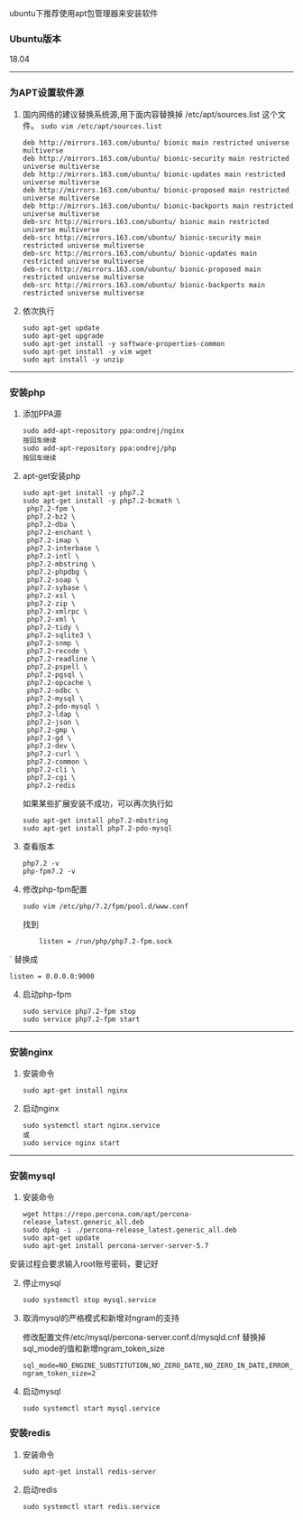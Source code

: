 ubuntu下推荐使用apt包管理器来安装软件


### **Ubuntu版本**

18.04

***

### **为APT设置软件源**

1. 国内网络的建议替换系统源,用下面内容替换掉 /etc/apt/sources.list 这个文件。 `sudo vim /etc/apt/sources.list`    

    ```text
    deb http://mirrors.163.com/ubuntu/ bionic main restricted universe multiverse
    deb http://mirrors.163.com/ubuntu/ bionic-security main restricted universe multiverse
    deb http://mirrors.163.com/ubuntu/ bionic-updates main restricted universe multiverse
    deb http://mirrors.163.com/ubuntu/ bionic-proposed main restricted universe multiverse
    deb http://mirrors.163.com/ubuntu/ bionic-backports main restricted universe multiverse
    deb-src http://mirrors.163.com/ubuntu/ bionic main restricted universe multiverse
    deb-src http://mirrors.163.com/ubuntu/ bionic-security main restricted universe multiverse
    deb-src http://mirrors.163.com/ubuntu/ bionic-updates main restricted universe multiverse
    deb-src http://mirrors.163.com/ubuntu/ bionic-proposed main restricted universe multiverse
    deb-src http://mirrors.163.com/ubuntu/ bionic-backports main restricted universe multiverse
    ```

2. 依次执行
    ```text
    sudo apt-get update
    sudo apt-get upgrade
    sudo apt-get install -y software-properties-common
    sudo apt-get install -y vim wget
    sudo apt install -y unzip
    ```


***

### **安装php**


1. 添加PPA源
    ```text
    sudo add-apt-repository ppa:ondrej/nginx
    按回车继续
    sudo add-apt-repository ppa:ondrej/php
    按回车继续
    ```
2. apt-get安装php
    ```text
    sudo apt-get install -y php7.2
    sudo apt-get install -y php7.2-bcmath \
     php7.2-fpm \
     php7.2-bz2 \
     php7.2-dba \
     php7.2-enchant \
     php7.2-imap \
     php7.2-interbase \
     php7.2-intl \
     php7.2-mbstring \
     php7.2-phpdbg \
     php7.2-soap \
     php7.2-sybase \
     php7.2-xsl \
     php7.2-zip \
     php7.2-xmlrpc \
     php7.2-xml \
     php7.2-tidy \
     php7.2-sqlite3 \
     php7.2-snmp \
     php7.2-recode \
     php7.2-readline \
     php7.2-pspell \
     php7.2-pgsql \
     php7.2-opcache \
     php7.2-odbc \
     php7.2-mysql \
     php7.2-pdo-mysql \
     php7.2-ldap \
     php7.2-json \
     php7.2-gmp \
     php7.2-gd \
     php7.2-dev \
     php7.2-curl \
     php7.2-common \
     php7.2-cli \
     php7.2-cgi \
     php7.2-redis 
    ```
   如果某些扩展安装不成功，可以再次执行如
   ```text
   sudo apt-get install php7.2-mbstring
   sudo apt-get install php7.2-pdo-mysql
   ```

3. 查看版本

    ```text
    php7.2 -v
    php-fpm7.2 -v
    ```
4. 修改php-fpm配置
    ```text
    sudo vim /etc/php/7.2/fpm/pool.d/www.conf   
    ```
   找到 
   ```text
       listen = /run/php/php7.2-fpm.sock 
   ```
  `
   替换成
   ```text
   listen = 0.0.0.0:9000
   ```
   

4. 启动php-fpm
    ```text
    sudo service php7.2-fpm stop
    sudo service php7.2-fpm start
    ```


***

### **安装nginx**


1. 安装命令
    ```text
    sudo apt-get install nginx
    ```
 

2. 启动nginx

    ```text
    sudo systemctl start nginx.service
    或
    sudo service nginx start
    ```


***

### **安装mysql**


1. 安装命令
    ```text
    wget https://repo.percona.com/apt/percona-release_latest.generic_all.deb
    sudo dpkg -i ./percona-release_latest.generic_all.deb
    sudo apt-get update
    sudo apt-get install percona-server-server-5.7
    ```
安装过程会要求输入root账号密码，要记好 

2. 停止mysql
    ```text
    sudo systemctl stop mysql.service
    ```
   
3. 取消mysql的严格模式和新增对ngram的支持  

    修改配置文件/etc/mysql/percona-server.conf.d/mysqld.cnf
    替换掉sql_mode的值和新增ngram_token_size
    ```text
    sql_mode=NO_ENGINE_SUBSTITUTION,NO_ZERO_DATE,NO_ZERO_IN_DATE,ERROR_FOR_DIVISION_BY_ZERO,NO_AUTO_CREATE_USER
    ngram_token_size=2
    ```
4. 启动mysql
    ```text
    sudo systemctl start mysql.service
    ```
 

### **安装redis**


1. 安装命令  
    ```text
    sudo apt-get install redis-server
    ```
2. 启动redis  
    ```text
    sudo systemctl start redis.service
    ```


